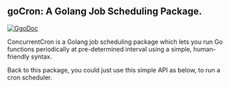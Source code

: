 ## goCron: A Golang Job Scheduling Package.

[![GgoDoc](https://godoc.org/github.com/golang/gddo?status.svg)](http://godoc.org/github.com/whutwxn/ConcurrencyCron)

ConcurrentCron is a Golang job scheduling package which lets you run Go functions periodically at pre-determined interval using a simple, human-friendly syntax.

Back to this package, you could just use this simple API as below, to run a cron scheduler.

```go
